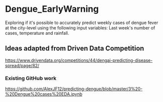 # Dengue_EarlyWarning

Exploring if it's possible to accurately predict weekly cases of dengue fever at the city-level using the following input variables: Last week's number of cases, temperature and rainfall.

## Ideas adapted from Driven Data Competition
https://www.drivendata.org/competitions/44/dengai-predicting-disease-spread/page/82/

### Existing GitHub work
https://github.com/AlexJF12/predicting-dengue/blob/master/3%20-%20Dengue%20cases%20EDA.ipynb
